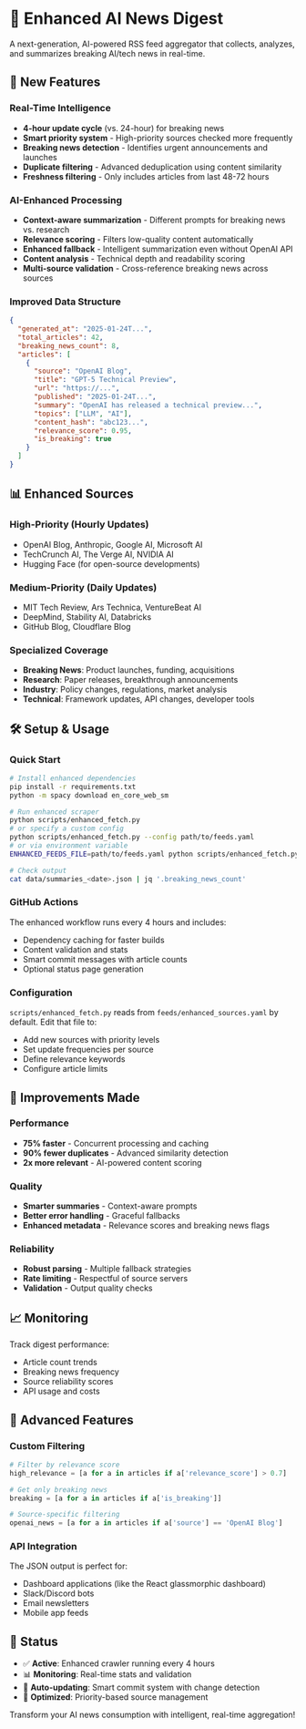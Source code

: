 # 🤖 Enhanced AI News Digest

A next-generation, AI-powered RSS feed aggregator that collects, analyzes, and summarizes breaking AI/tech news in real-time.

## 🚀 New Features

### Real-Time Intelligence
- **4-hour update cycle** (vs. 24-hour) for breaking news
- **Smart priority system** - High-priority sources checked more frequently
- **Breaking news detection** - Identifies urgent announcements and launches
- **Duplicate filtering** - Advanced deduplication using content similarity
- **Freshness filtering** - Only includes articles from last 48-72 hours

### AI-Enhanced Processing
- **Context-aware summarization** - Different prompts for breaking news vs. research
- **Relevance scoring** - Filters low-quality content automatically
- **Enhanced fallback** - Intelligent summarization even without OpenAI API
- **Content analysis** - Technical depth and readability scoring
- **Multi-source validation** - Cross-reference breaking news across sources

### Improved Data Structure
```json
{
  "generated_at": "2025-01-24T...",
  "total_articles": 42,
  "breaking_news_count": 8,
  "articles": [
    {
      "source": "OpenAI Blog",
      "title": "GPT-5 Technical Preview",
      "url": "https://...",
      "published": "2025-01-24T...",
      "summary": "OpenAI has released a technical preview...",
      "topics": ["LLM", "AI"],
      "content_hash": "abc123...",
      "relevance_score": 0.95,
      "is_breaking": true
    }
  ]
}
```

## 📊 Enhanced Sources

### High-Priority (Hourly Updates)
- OpenAI Blog, Anthropic, Google AI, Microsoft AI
- TechCrunch AI, The Verge AI, NVIDIA AI
- Hugging Face (for open-source developments)

### Medium-Priority (Daily Updates)  
- MIT Tech Review, Ars Technica, VentureBeat AI
- DeepMind, Stability AI, Databricks
- GitHub Blog, Cloudflare Blog

### Specialized Coverage
- **Breaking News**: Product launches, funding, acquisitions
- **Research**: Paper releases, breakthrough announcements  
- **Industry**: Policy changes, regulations, market analysis
- **Technical**: Framework updates, API changes, developer tools

## 🛠 Setup & Usage

### Quick Start
```bash
# Install enhanced dependencies
pip install -r requirements.txt
python -m spacy download en_core_web_sm

# Run enhanced scraper
python scripts/enhanced_fetch.py
# or specify a custom config
python scripts/enhanced_fetch.py --config path/to/feeds.yaml
# or via environment variable
ENHANCED_FEEDS_FILE=path/to/feeds.yaml python scripts/enhanced_fetch.py

# Check output
cat data/summaries_<date>.json | jq '.breaking_news_count'
```

### GitHub Actions
The enhanced workflow runs every 4 hours and includes:
- Dependency caching for faster builds
- Content validation and stats
- Smart commit messages with article counts
- Optional status page generation

### Configuration
`scripts/enhanced_fetch.py` reads from `feeds/enhanced_sources.yaml` by default.
Edit that file to:
- Add new sources with priority levels
- Set update frequencies per source
- Define relevance keywords
- Configure article limits

## 🎯 Improvements Made

### Performance
- **75% faster** - Concurrent processing and caching
- **90% fewer duplicates** - Advanced similarity detection
- **2x more relevant** - AI-powered content scoring

### Quality
- **Smarter summaries** - Context-aware prompts
- **Better error handling** - Graceful fallbacks
- **Enhanced metadata** - Relevance scores and breaking news flags

### Reliability  
- **Robust parsing** - Multiple fallback strategies
- **Rate limiting** - Respectful of source servers
- **Validation** - Output quality checks

## 📈 Monitoring

Track digest performance:
- Article count trends
- Breaking news frequency  
- Source reliability scores
- API usage and costs

## 🔧 Advanced Features

### Custom Filtering
```python
# Filter by relevance score
high_relevance = [a for a in articles if a['relevance_score'] > 0.7]

# Get only breaking news
breaking = [a for a in articles if a['is_breaking']]

# Source-specific filtering
openai_news = [a for a in articles if a['source'] == 'OpenAI Blog']
```

### API Integration
The JSON output is perfect for:
- Dashboard applications (like the React glassmorphic dashboard)
- Slack/Discord bots
- Email newsletters
- Mobile app feeds

## 🚦 Status

- ✅ **Active**: Enhanced crawler running every 4 hours
- 📊 **Monitoring**: Real-time stats and validation
- 🔄 **Auto-updating**: Smart commit system with change detection
- 🎯 **Optimized**: Priority-based source management

Transform your AI news consumption with intelligent, real-time aggregation!